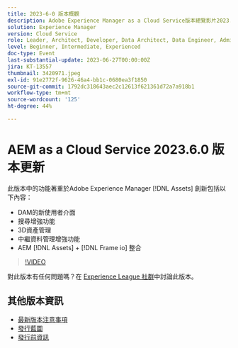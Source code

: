 ```yaml
---
title: 2023-6-0 版本概觀
description: Adobe Experience Manager as a Cloud Service版本總覽影片2023.6.0此版本中的功能著重於Experience Manager Assets創新，並包括下列專案 — DAM搜尋增強功能的新使用者介面3D資產管理中繼資料管理增強功能AEM [!DNL Assets] + [!DNL Frame io]  整合
solution: Experience Manager
version: Cloud Service
role: Leader, Architect, Developer, Data Architect, Data Engineer, Admin, User
level: Beginner, Intermediate, Experienced
doc-type: Event
last-substantial-update: 2023-06-27T00:00:00Z
jira: KT-13557
thumbnail: 3420971.jpeg
exl-id: 91e2772f-9626-46a4-bb1c-0680ea3f1850
source-git-commit: 1792dc318643aec2c12613f621361d72a7a918b1
workflow-type: tm+mt
source-wordcount: '125'
ht-degree: 44%

---
```


# AEM as a Cloud Service 2023.6.0 版本更新


此版本中的功能著重於Adobe Experience Manager [!DNL Assets] 創新包括以下內容：

* DAM的新使用者介面
* 搜尋增強功能
* 3D資產管理
* 中繼資料管理增強功能
* AEM [!DNL Assets] + [!DNL Frame io] 整合

>[!VIDEO](https://video.tv.adobe.com/v/3420971/?learn=on)


對此版本有任何問題嗎？在 [Experience League 社群](https://adobe.ly/444zA4U)中討論此版本。

## 其他版本資訊

* [最新版本注意事項](https://experienceleague.adobe.com/docs/experience-manager-cloud-service/content/release-notes/home.html)
* [發行藍圖](https://experienceleague.adobe.com/docs/experience-manager-release-information/aem-release-updates/update-releases-roadmap.html?lang=zh-Hant)
* [發行前資訊](https://experienceleague.adobe.com/docs/experience-manager-cloud-service/content/release-notes/prerelease.html?lang=zh-Hant)
